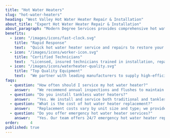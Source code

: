 ```yaml
---
title: "Hot Water Heaters"
slug: "hot-water-heaters"
heading: "West Valley Hot Water Heater Repair & Installation"
about_title: "Expert Hot Water Heater Repair & Installation"
about_paragraph: "Modern Degree Services provides comprehensive hot water heater installation, repair and maintenance for West Valley homes. Our licensed technicians inspect your system, recommend energy-efficient models, and execute precise installations or repairs with transparent pricing and quality parts to ensure reliable hot water year-round."
benefits:
  - icon: "/images/icons/fast-clock.svg"
    title: "Rapid Response"
    text:  "Quick hot water heater service and repairs to restore your hot water fast."
  - icon: "/images/icons/worker-icon.svg"
    title: "Certified Technicians"
    text:  "Licensed, insured technicians trained in installation, repairs and maintenance of all heater types."
  - icon: "/images/icons/waterheater-quality.svg"
    title: "Top Quality Equipment"
    text:  "We partner with leading manufacturers to supply high-efficiency water heaters ensuring long-lasting performance."
faqs:
  - question: "How often should I service my hot water heater?"
    answer:   "We recommend annual inspections and flushes to maintain efficiency and prevent breakdowns."
  - question: "Do you install tankless water heaters?"
    answer:   "Yes. We install and service both traditional and tankless hot water heaters for energy-efficient performance."
  - question: "What is the cost of hot water heater replacement?"
    answer:   "Replacement costs vary by unit size and type; we provide free on-site estimates with clear, upfront pricing."
  - question: "Do you offer emergency hot water heater services?"
    answer:   "Yes. Our team offers 24/7 emergency hot water heater repairs to restore your hot water fast."
order:     4
published: true
---
```

